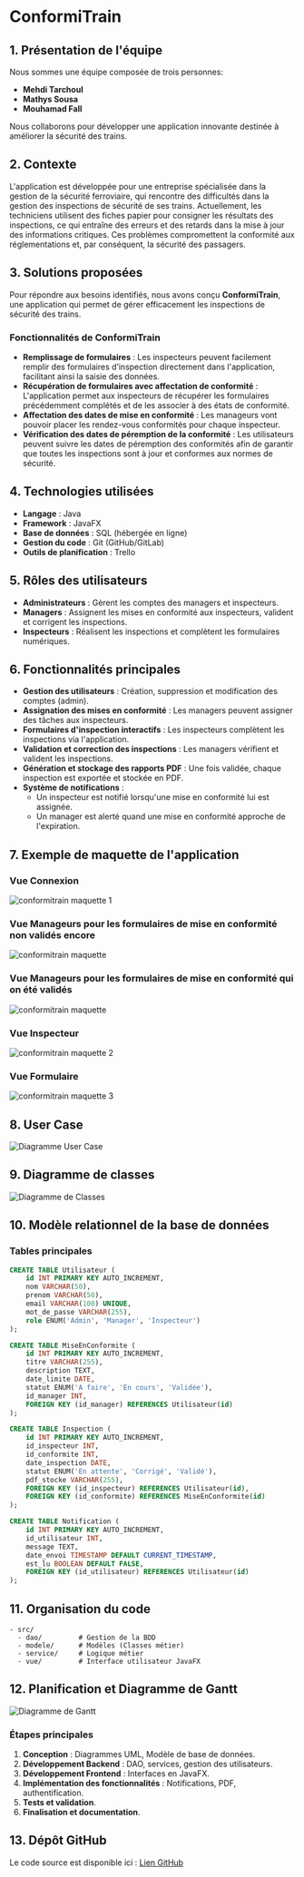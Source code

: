 # ConformiTrain

## 1. Présentation de l'équipe
Nous sommes une équipe composée de trois personnes:
- **Mehdi Tarchoul**
- **Mathys Sousa**
- **Mouhamad Fall**

Nous collaborons pour développer une application innovante destinée à améliorer la sécurité des trains.

## 2. Contexte
L'application est développée pour une entreprise spécialisée dans la gestion de la sécurité ferroviaire, qui rencontre des difficultés dans la gestion des inspections de sécurité de ses trains. Actuellement, les techniciens utilisent des fiches papier pour consigner les résultats des inspections, ce qui entraîne des erreurs et des retards dans la mise à jour des informations critiques. Ces problèmes compromettent la conformité aux réglementations et, par conséquent, la sécurité des passagers.

## 3. Solutions proposées
Pour répondre aux besoins identifiés, nous avons conçu **ConformiTrain**, une application qui permet de gérer efficacement les inspections de sécurité des trains.

### Fonctionnalités de ConformiTrain
- **Remplissage de formulaires** : Les inspecteurs peuvent facilement remplir des formulaires d’inspection directement dans l'application, facilitant ainsi la saisie des données.
- **Récupération de formulaires avec affectation de conformité** : L'application permet aux inspecteurs de récupérer les formulaires précédemment complétés et de les associer à des états de conformité.
- **Affectation des dates de mise en conformité** : Les manageurs vont pouvoir placer les rendez-vous conformités pour chaque inspecteur.
- **Vérification des dates de péremption de la conformité** : Les utilisateurs peuvent suivre les dates de péremption des conformités afin de garantir que toutes les inspections sont à jour et conformes aux normes de sécurité.

## 4. Technologies utilisées
- **Langage** : Java
- **Framework** : JavaFX
- **Base de données** : SQL (hébergée en ligne)
- **Gestion du code** : Git (GitHub/GitLab)
- **Outils de planification** : Trello

## 5. Rôles des utilisateurs
- **Administrateurs** : Gèrent les comptes des managers et inspecteurs.
- **Managers** : Assignent les mises en conformité aux inspecteurs, valident et corrigent les inspections.
- **Inspecteurs** : Réalisent les inspections et complètent les formulaires numériques.

## 6. Fonctionnalités principales
- **Gestion des utilisateurs** : Création, suppression et modification des comptes (admin).
- **Assignation des mises en conformité** : Les managers peuvent assigner des tâches aux inspecteurs.
- **Formulaires d'inspection interactifs** : Les inspecteurs complètent les inspections via l'application.
- **Validation et correction des inspections** : Les managers vérifient et valident les inspections.
- **Génération et stockage des rapports PDF** : Une fois validée, chaque inspection est exportée et stockée en PDF.
- **Système de notifications** :
  - Un inspecteur est notifié lorsqu'une mise en conformité lui est assignée.
  - Un manager est alerté quand une mise en conformité approche de l'expiration.

## 7. Exemple de maquette de l'application
### Vue Connexion
![conformitrain maquette 1](conformitrain%20img/Conformitrain%20maquette%20(1).png)

### Vue Manageurs pour les formulaires de mise en conformité non validés encore
![conformitrain maquette](conformitrain%20img/Conformitrain%20maquette%20(4).png)

### Vue Manageurs pour les formulaires de mise en conformité qui on été validés
![conformitrain maquette](conformitrain%20img/Conformitrain%20maquette%20(5).png)

### Vue Inspecteur
![conformitrain maquette 2](conformitrain%20img/Conformitrain%20maquette(2).png)    

### Vue Formulaire
![conformitrain maquette 3](conformitrain%20img/Conformitrain%20maquette(3).png)    

## 8. User Case
![Diagramme User Case](user_case.png)

## 9. Diagramme de classes
![Diagramme de Classes](diagramme%20classe.png)

## 10. Modèle relationnel de la base de données

### Tables principales
```sql
CREATE TABLE Utilisateur (
    id INT PRIMARY KEY AUTO_INCREMENT,
    nom VARCHAR(50),
    prenom VARCHAR(50),
    email VARCHAR(100) UNIQUE,
    mot_de_passe VARCHAR(255),
    role ENUM('Admin', 'Manager', 'Inspecteur')
);

CREATE TABLE MiseEnConformite (
    id INT PRIMARY KEY AUTO_INCREMENT,
    titre VARCHAR(255),
    description TEXT,
    date_limite DATE,
    statut ENUM('A faire', 'En cours', 'Validée'),
    id_manager INT,
    FOREIGN KEY (id_manager) REFERENCES Utilisateur(id)
);

CREATE TABLE Inspection (
    id INT PRIMARY KEY AUTO_INCREMENT,
    id_inspecteur INT,
    id_conformite INT,
    date_inspection DATE,
    statut ENUM('En attente', 'Corrigé', 'Validé'),
    pdf_stocke VARCHAR(255),
    FOREIGN KEY (id_inspecteur) REFERENCES Utilisateur(id),
    FOREIGN KEY (id_conformite) REFERENCES MiseEnConformite(id)
);

CREATE TABLE Notification (
    id INT PRIMARY KEY AUTO_INCREMENT,
    id_utilisateur INT,
    message TEXT,
    date_envoi TIMESTAMP DEFAULT CURRENT_TIMESTAMP,
    est_lu BOOLEAN DEFAULT FALSE,
    FOREIGN KEY (id_utilisateur) REFERENCES Utilisateur(id)
);
```

## 11. Organisation du code
```
- src/
  - dao/         # Gestion de la BDD
  - modele/      # Modèles (Classes métier)
  - service/     # Logique métier
  - vue/         # Interface utilisateur JavaFX
```

## 12. Planification et Diagramme de Gantt
![Diagramme de Gantt](gantt.png)

### Étapes principales
1. **Conception** : Diagrammes UML, Modèle de base de données.
2. **Développement Backend** : DAO, services, gestion des utilisateurs.
3. **Développement Frontend** : Interfaces en JavaFX.
4. **Implémentation des fonctionnalités** : Notifications, PDF, authentification.
5. **Tests et validation**.
6. **Finalisation et documentation**.

## 13. Dépôt GitHub
Le code source est disponible ici : [Lien GitHub](https://github.com/Mehdi95T/ConformiTrain_JavaFX)
